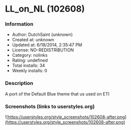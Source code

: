 # LL_on_NL (102608)

### Information
- Author: DutchSaint (unknown)
- Created at: unknown
- Updated at: 6/18/2014, 2:35:47 PM
- License: NO-REDISTRIBUTION
- Category: nolinks
- Rating: undefined
- Total installs: 34
- Weekly installs: 0


### Description
A port of the Default Blue theme that us used on ETI


### Screenshots (links to userstyles.org)
![https://userstyles.org/style_screenshots/102608-after.png](https://userstyles.org/style_screenshots/102608-after.png)


